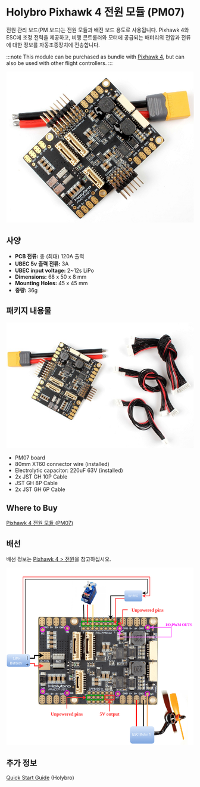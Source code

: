 # Holybro Pixhawk 4 전원 모듈 (PM07)

전원 관리 보드(PM 보드)는 전원 모듈과 배전 보드 용도로 사용됩니다. Pixhawk 4와 ESC에 조정 전력을 제공하고, 비행 콘트롤러와 모터에 공급되는 배터리의 전압과 전류에 대한 정보를 자동조종장치에 전송합니다.

:::note
This module can be purchased as bundle with [Pixhawk 4](../assembly/quick_start_pixhawk4.md), but can also be used with other flight controllers.
:::

![PM07](../../assets/hardware/power_module/holybro_pm07/pm07_hero.jpg)

## 사양

- **PCB 전류:** 총 (최대) 120A 출력
- **UBEC 5v 출력 전류:** 3A
- **UBEC input voltage:** 2~12s LiPo
- **Dimensions:** 68 x 50 x 8 mm
- **Mounting Holes:** 45 x 45 mm
- **중량:** 36g

## 패키지 내용물

![패키지 내용물](../../assets/hardware/power_module/holybro_pm07/package_contents.jpg)

- PM07 board
- 80mm XT60 connector wire (installed)
- Electrolytic capacitor: 220uF 63V (installed)
- 2x JST GH 10P Cable
- JST GH 8P Cable
- 2x JST GH 6P Cable

## Where to Buy

[Pixhawk 4 전원 모듈 (PM07)](https://holybro.com/collections/power-modules-pdbs/products/pixhawk-4-power-module-pm07)


## 배선

배선 정보는 [Pixhawk 4 &gt; 전원](../assembly/quick_start_pixhawk4.md#power)을 참고하십시오.

![Pixhawk 4 - 전원 관리 보드](../../assets/hardware/power_module/holybro_pm07/pixhawk4_power_management_board.png)


## 추가 정보

[Quick Start Guide](https://docs.holybro.com/power-module-and-pdb/power-module/pm07-quick-start-guide) (Holybro)

